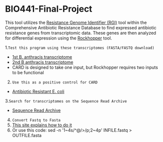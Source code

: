 # BIO441-Final-Project
This tool utilizes the [Resistance Genome Identifier (RGI)](https://card.mcmaster.ca/analyze/rgi) tool within the Comprehensive Antibiotic Resistance Database to find expressed antibiotic resistance genes from transcriptomic data. These genes are then analyzed for differential expression using the [Rockhopper](https://cs.wellesley.edu/~btjaden/Rockhopper/) tool.

1.`Test this program using these transcriptomes (FASTA/FASTQ download)`
- [1st B. anthracis transcriptome](https://trace.ncbi.nlm.nih.gov/Traces/?view=run_browser&acc=SRR028684&display=metadata)
- [2nd B anthracis transcriptome](https://trace.ncbi.nlm.nih.gov/Traces/?view=run_browser&acc=SRR028685&display=metadata)
- CARD is designed to take one input, but Rockhopper requires two inputs to be functional

2. `Use this as a positive control for CARD`
- [Antibiotic Resistant E. coli](https://trace.ncbi.nlm.nih.gov/Traces/?view=run_browser&acc=SRR2362898&display=metadata)

3.`Search for transcriptomes on the Sequence Read Archive`
- [Sequence Read Archive](https://www.ncbi.nlm.nih.gov/sra) 

4. `Convert Fastq to Fasta`
5. [This site explains how to do it](https://bioinformaticsworkbook.org/dataWrangling/fastaq-manipulations/converting-fastq-format-to-fasta.html#gsc.tab=0)
6. Or use this code: sed -n '1~4s/^@/>/p;2~4p' INFILE.fastq > OUTFILE.fasta
